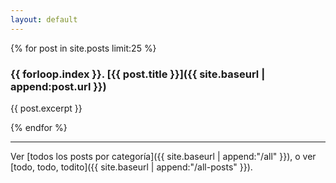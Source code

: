 ```yaml
---
layout: default
---
```


{% for post in site.posts limit:25 %}
### {{ forloop.index }}. [{{ post.title }}]({{ site.baseurl | append:post.url }})

{{ post.excerpt }}

{% endfor %}

<hr>

Ver [todos los posts por categoría]({{ site.baseurl | append:"/all" }}), o ver
[todo, todo, todito]({{ site.baseurl | append:"/all-posts" }}).
